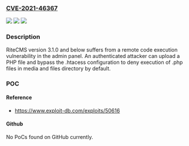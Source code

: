 ### [CVE-2021-46367](https://cve.mitre.org/cgi-bin/cvename.cgi?name=CVE-2021-46367)
![](https://img.shields.io/static/v1?label=Product&message=n%2Fa&color=blue)
![](https://img.shields.io/static/v1?label=Version&message=n%2Fa&color=blue)
![](https://img.shields.io/static/v1?label=Vulnerability&message=n%2Fa&color=brighgreen)

### Description

RiteCMS version 3.1.0 and below suffers from a remote code execution vulnerability in the admin panel. An authenticated attacker can upload a PHP file and bypass the .htacess configuration to deny execution of .php files in media and files directory by default.

### POC

#### Reference
- https://www.exploit-db.com/exploits/50616

#### Github
No PoCs found on GitHub currently.

